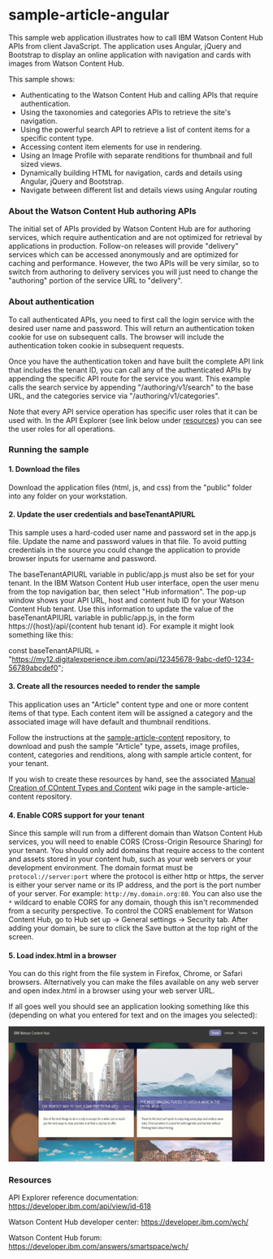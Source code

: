 # sample-article-angular
This sample web application illustrates how to call IBM Watson Content Hub APIs from client JavaScript. The application uses Angular, jQuery and Bootstrap to display an online application with navigation and cards with images from Watson Content Hub.

This sample shows:
* Authenticating to the Watson Content Hub and calling APIs that require authentication.
* Using the taxonomies and categories APIs to retrieve the site's navigation.
* Using the powerful search API to retrieve a list of content items for a specific content type.
* Accessing content item elements for use in rendering.
* Using an Image Profile with separate renditions for thumbnail and full sized views.
* Dynamically building HTML for navigation, cards and details using Angular, jQuery and Bootstrap.
* Navigate between different list and details views using Angular routing

### About the Watson Content Hub authoring APIs

The initial set of APIs provided by Watson Content Hub are for authoring services, which require authentication and are not optimized for retrieval by applications in production. Follow-on releases will provide "delivery" services which can be accessed anonymously and are optimized for caching and performance. However, the two APIs will be very similar, so to switch from authoring to delivery services you will just need to change the "authoring" portion of the service URL to "delivery".

### About authentication

To call authenticated APIs, you need to first call the login service with the desired user name and password. This will return an authentication token cookie for use on subsequent calls. The browser will include the authentication token cookie in subsequent requests.

Once you have the authentication token and have built the complete API link that includes the tenant ID, you can call any of the authenticated APIs by appending the specific API route for the service you want. This example calls the search service by appending "/authoring/v1/search" to the base URL, and the categories service via "/authoring/v1/categories".

Note that every API service operation has specific user roles that it can be used with. In the API Explorer (see link below under [resources](#user-content-resources)) you can see the user roles for all operations.

### Running the sample

#### 1. Download the files

Download the application files (html, js, and css) from the "public" folder into any folder on your workstation.

#### 2. Update the user credentials and baseTenantAPIURL

This sample uses a hard-coded user name and password set in the app.js file. Update the name and password values in that file. To avoid putting credentials in the source you could change the application to provide browser inputs for username and password.

The baseTenantAPIURL variable in public/app.js must also be set for your tenant. In the IBM Watson Content Hub user interface, open the user menu from the top navigation bar, then select "Hub information". The pop-up window shows your API URL, host and content hub ID for your Watson Content Hub tenant. Use this information to update the value of the baseTenantAPIURL variable in public/app.js, in the form https://{host}/api/{content hub tenant id}.  For example it might look something like this:

const baseTenantAPIURL = "https://my12.digitalexperience.ibm.com/api/12345678-9abc-def0-1234-56789abcdef0";

#### 3. Create all the resources needed to render the sample

This application uses an "Article" content type and one or more content items of that type. Each content item will be assigned a category and the associated image will have default and thumbnail renditions.

Follow the instructions at the [sample-article-content](https://github.com/ibm-wch/sample-article-content) repository, to download and push the sample "Article" type, assets, image profiles, content, categories and renditions, along with sample article content, for your tenant.

If you wish to create these resources by hand, see the associated [Manual Creation of COntent Types and Content](https://github.com/ibm-wch/sample-article-content/wiki/Manual-Creation-of-Content-Types-and-Content) wiki page in the sample-article-content repository.

#### 4. Enable CORS support for your tenant

Since this sample will run from a different domain than Watson Content Hub services, you will need to enable CORS (Cross-Origin Resource Sharing) for your tenant. You should only add domains that require access to the content and assets stored in your content hub, such as your web servers or your development environment. The domain format must be `protocol://server:port` where the protocol is either http or https, the server is either your server name or its IP address, and the port is the port number of your server. For example: `http://my.domain.org:80`. You can also use the `*` wildcard to enable CORS for any domain, though this isn't recommended from a security perspective. To control the CORS enablement for Watson Content Hub, go to Hub set up -> General settings -> Security tab. After adding your domain, be sure to click the Save button at the top right of the screen.

#### 5. Load index.html in a browser

You can do this right from the file system in Firefox, Chrome, or Safari browsers. Alternatively you can make the files available on any web server and open index.html in a browser using your web server URL.

If all goes well you should see an application looking something like this (depending on what you entered for text and on the images you selected):

![sample screenshot](/docs/article-sample-screenshot.jpg?raw=true "Sample screenshot")

### Resources

API Explorer reference documentation: https://developer.ibm.com/api/view/id-618

Watson Content Hub developer center: https://developer.ibm.com/wch/

Watson Content Hub forum: https://developer.ibm.com/answers/smartspace/wch/
